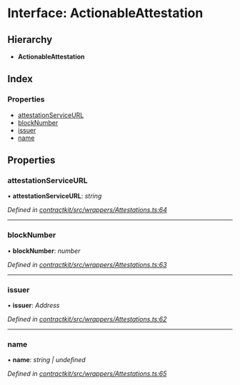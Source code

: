 # Interface: ActionableAttestation

## Hierarchy

* **ActionableAttestation**

## Index

### Properties

* [attestationServiceURL](_wrappers_attestations_.actionableattestation.md#attestationserviceurl)
* [blockNumber](_wrappers_attestations_.actionableattestation.md#blocknumber)
* [issuer](_wrappers_attestations_.actionableattestation.md#issuer)
* [name](_wrappers_attestations_.actionableattestation.md#name)

## Properties

###  attestationServiceURL

• **attestationServiceURL**: *string*

*Defined in [contractkit/src/wrappers/Attestations.ts:64](https://github.com/celo-org/celo-monorepo/blob/master/packages/sdk/contractkit/src/wrappers/Attestations.ts#L64)*

___

###  blockNumber

• **blockNumber**: *number*

*Defined in [contractkit/src/wrappers/Attestations.ts:63](https://github.com/celo-org/celo-monorepo/blob/master/packages/sdk/contractkit/src/wrappers/Attestations.ts#L63)*

___

###  issuer

• **issuer**: *Address*

*Defined in [contractkit/src/wrappers/Attestations.ts:62](https://github.com/celo-org/celo-monorepo/blob/master/packages/sdk/contractkit/src/wrappers/Attestations.ts#L62)*

___

###  name

• **name**: *string | undefined*

*Defined in [contractkit/src/wrappers/Attestations.ts:65](https://github.com/celo-org/celo-monorepo/blob/master/packages/sdk/contractkit/src/wrappers/Attestations.ts#L65)*
